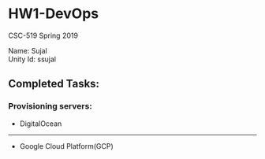 # HW1-DevOps
CSC-519 Spring 2019

Name: Sujal\
Unity Id: ssujal

## Completed Tasks:
### Provisioning servers:
* DigitalOcean
---
* Google Cloud Platform(GCP)
